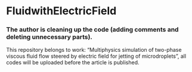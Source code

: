 # FluidwithElectricField
### The author is cleaning up the code (adding comments and deleting unnecessary parts).
This repository belongs to work: “Multiphysics simulation of two-phase viscous fluid flow steered by electric field for jetting of microdroplets”, all codes will be uploaded before the article is published.
